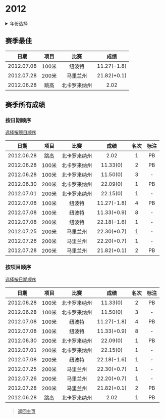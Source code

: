 # 2012

<details>
<summary>年份选择</summary>

- [2024](./2024.md)

- [2023](./2023.md)

- [2022](./2022.md)

- [2021](./2021.md)

- [2020](./2020.md)

- [2019](./2019.md)

- [2018](./2018.md)

- [2017](./2017.md)

- [2016](./2016.md)

- [2015](./2015.md)

- [2014](./2014.md)

- [2013](./2013.md)

- [2012](./2012.md)

</details>

## 赛季最佳

|    日期    | 项目  |     比赛     |    成绩     |
| :--------: | :---: | :----------: | :---------: |
| 2012.07.08 | 100米 |    纽波特    | 11.27(-1.8) |
| 2012.07.28 | 200米 |   马里兰州   | 21.82(+0.1) |
| 2012.06.28 | 跳高  | 北卡罗来纳州 |    2.02     |

## 赛季所有成绩

### 按日期顺序<a id='1'></a>

[选择按项目顺序](#2)

|    日期    | 项目  |     比赛     |    成绩     | 名次 | 标注 |
| :--------: | :---: | :----------: | :---------: | :--: | :--: |
| 2012.06.28 | 跳高  | 北卡罗来纳州 |    2.02     |  1   |  PB  |
| 2012.06.28 | 100米 | 北卡罗来纳州 |  11.33(0)   |  2   |  PB  |
| 2012.06.28 | 100米 | 北卡罗来纳州 |  11.50(0)   |  3   |  -   |
| 2012.06.30 | 200米 | 北卡罗来纳州 |  22.09(0)   |  1   |  PB  |
| 2012.07.01 | 200米 | 北卡罗来纳州 |  22.15(0)   |  1   |  -   |
| 2012.07.08 | 100米 |    纽波特    | 11.27(-1.8) |  4   |  PB  |
| 2012.07.08 | 100米 |    纽波特    | 11.33(+0.9) |  8   |  -   |
| 2012.07.08 | 200米 |    纽波特    | 22.18(-1.6) |  1   |  -   |
| 2012.07.25 | 200米 |   马里兰州   | 22.30(+0.7) |  1   |  -   |
| 2012.07.26 | 200米 |   马里兰州   | 22.20(+0.7) |  1   |  -   |
| 2012.07.28 | 200米 |   马里兰州   | 21.82(+0.1) |  2   |  PB  |

### 按项目顺序<a id='2'></a>

[选择按日期顺序](#1)

|    日期    | 项目  |     比赛     |    成绩     | 名次 | 标注 |
| :--------: | :---: | :----------: | :---------: | :--: | :--: |
| 2012.06.28 | 100米 | 北卡罗来纳州 |  11.33(0)   |  2   |  PB  |
| 2012.06.28 | 100米 | 北卡罗来纳州 |  11.50(0)   |  3   |  -   |
| 2012.07.08 | 100米 |    纽波特    | 11.27(-1.8) |  4   |  PB  |
| 2012.07.08 | 100米 |    纽波特    | 11.33(+0.9) |  8   |  -   |
| 2012.06.30 | 200米 | 北卡罗来纳州 |  22.09(0)   |  1   |  PB  |
| 2012.07.01 | 200米 | 北卡罗来纳州 |  22.15(0)   |  1   |  -   |
| 2012.07.08 | 200米 |    纽波特    | 22.18(-1.6) |  1   |  -   |
| 2012.07.25 | 200米 |   马里兰州   | 22.30(+0.7) |  1   |  -   |
| 2012.07.26 | 200米 |   马里兰州   | 22.20(+0.7) |  1   |  -   |
| 2012.07.28 | 200米 |   马里兰州   | 21.82(+0.1) |  2   |  PB  |
| 2012.06.28 | 跳高  | 北卡罗来纳州 |    2.02     |  1   |  PB  |

> [返回主页](../Profile.md)
